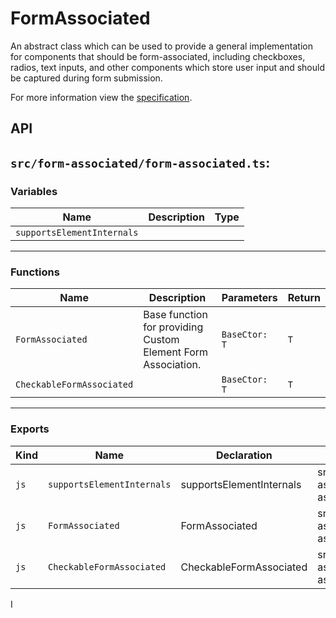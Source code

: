 # FormAssociated

An abstract class which can be used to provide a general implementation for components that should be form-associated, including checkboxes, radios, text inputs, and other components which store user input and should be captured during form submission.

For more information view the [specification](https://github.com/microsoft/fast/blob/master/packages/web-components/fast-foundation/src/form-associated/form-associated-custom-element.spec.md).

## API

## `src/form-associated/form-associated.ts`:

### Variables

| Name                       | Description | Type |
| -------------------------- | ----------- | ---- |
| `supportsElementInternals` |             |      |

<hr/>

### Functions

| Name                      | Description                                                  | Parameters    | Return |
| ------------------------- | ------------------------------------------------------------ | ------------- | ------ |
| `FormAssociated`          | Base function for providing Custom Element Form Association. | `BaseCtor: T` | `T`    |
| `CheckableFormAssociated` |                                                              | `BaseCtor: T` | `T`    |

<hr/>

### Exports

| Kind | Name                       | Declaration              | Module                                 | Package |
| ---- | -------------------------- | ------------------------ | -------------------------------------- | ------- |
| `js` | `supportsElementInternals` | supportsElementInternals | src/form-associated/form-associated.ts |         |
| `js` | `FormAssociated`           | FormAssociated           | src/form-associated/form-associated.ts |         |
| `js` | `CheckableFormAssociated`  | CheckableFormAssociated  | src/form-associated/form-associated.ts |         |


I